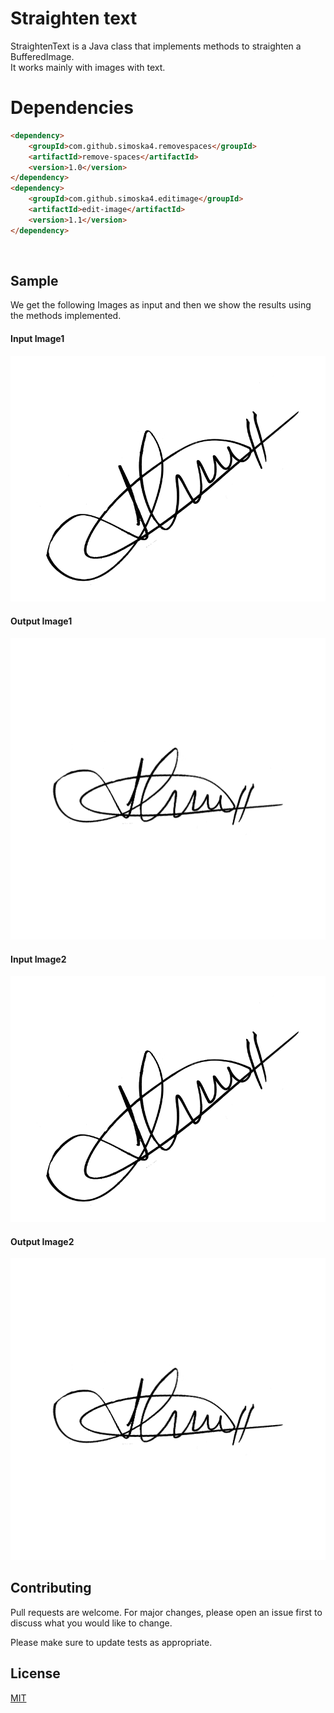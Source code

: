 # Straighten text

StraightenText is a Java class that implements methods to straighten a BufferedImage.  
It works mainly with images with text.

# Dependencies
```markdown
<dependency>
    <groupId>com.github.simoska4.removespaces</groupId>
    <artifactId>remove-spaces</artifactId>
    <version>1.0</version>
</dependency>
<dependency>
    <groupId>com.github.simoska4.editimage</groupId>
    <artifactId>edit-image</artifactId>
    <version>1.1</version>
</dependency>
```

<br>

## Sample
We get the following Images as input and then we show the results using the methods implemented.  


#### Input Image1
![Original BufferedImage](https://github.com/simoska4/straightentext/blob/master/sample/input1.png)  

#### Output Image1
![Original BufferedImage](https://github.com/simoska4/straightentext/blob/master/sample/input1_rotated.png)  

#### Input Image2
![Original BufferedImage](https://github.com/simoska4/straightentext/blob/master/sample/input1.png)  

#### Output Image2
![Original BufferedImage](https://github.com/simoska4/straightentext/blob/master/sample/input1_rotated.png)  




## Contributing
Pull requests are welcome. For major changes, please open an issue first to discuss what you would like to change.

Please make sure to update tests as appropriate.


## License
[MIT](https://choosealicense.com/licenses/mit/)
